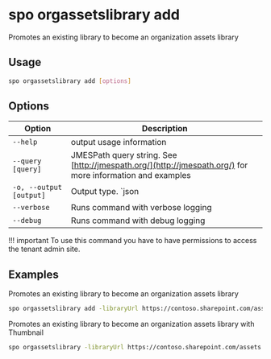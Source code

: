 # spo orgassetslibrary add

Promotes an existing library to become an organization assets library

## Usage

```sh
spo orgassetslibrary add [options]
```

## Options

Option|Description
------|-----------
`--help`|output usage information
`--query [query]`|JMESPath query string. See [http://jmespath.org/](http://jmespath.org/) for more information and examples
`-o, --output [output]`|Output type. `json|text`. Default `text`
`--verbose`|Runs command with verbose logging
`--debug`|Runs command with debug logging

!!! important
    To use this command you have to have permissions to access the tenant admin site.

## Examples

Promotes an existing library to become an organization assets library

```sh
spo orgassetslibrary add -libraryUrl https://contoso.sharepoint.com/assets
```

  Promotes an existing library to become an organization assets library with Thumbnail

```sh
spo orgassetslibrary -libraryUrl https://contoso.sharepoint.com/assets -thumbnailUrl https://contoso.sharepoint.com/assets/logo.png
```
